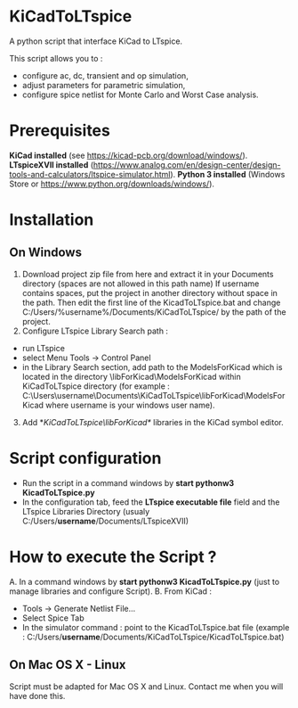# KiCadToLTspice
A python script that interface KiCad to LTspice.

This script allows you to :
- configure ac, dc, transient and op simulation,
- adjust parameters for parametric simulation,
- configure spice netlist for Monte Carlo and Worst Case analysis.

# Prerequisites
**KiCad installed** (see https://kicad-pcb.org/download/windows/).
**LTspiceXVII installed** (https://www.analog.com/en/design-center/design-tools-and-calculators/ltspice-simulator.html).
**Python 3 installed** (Windows Store or https://www.python.org/downloads/windows/).

# Installation
## On Windows
1. Download project zip file from here and extract it in your Documents directory (spaces are not allowed in this path name)
If username contains spaces, put the project in another directory without space in the path. Then edit the first line of the KicadToLTspice.bat and change C:/Users/%username%/Documents/KiCadToLTspice/ by the path of the project.
2. Configure LTspice Library Search path :
- run LTspice
- select Menu Tools -> Control Panel
- in the Library Search section, add path to the ModelsForKicad which is located in the directory \libForKicad\ModelsForKicad within KiCadToLTspice directory  (for example : C:\Users\username\Documents\KiCadToLTspice\libForKicad\ModelsForKicad where username is your windows user name).
3. Add **KiCadToLTspice\libForKicad\** libraries in the KiCad symbol editor.

# Script configuration
- Run the script in a command windows by **start pythonw3 KicadToLTspice.py**
- In the configuration tab, feed the **LTspice executable file** field and the LTspice Libraries Directory (usualy C:/Users/**username**/Documents/LTspiceXVII)

# How to execute the Script ?
A. In a command windows by **start pythonw3 KicadToLTspice.py** (just to manage libraries and configure Script).
B. From KiCad :
- Tools -> Generate Netlist File...
- Select Spice Tab
- In the simulator command : point to the KicadToLTspice.bat file (example : C:/Users/**username**/Documents/KiCadToLTspice/KicadToLTspice.bat)

## On Mac OS X - Linux
Script must be adapted for Mac OS X and Linux.
Contact me when you will have done this.





